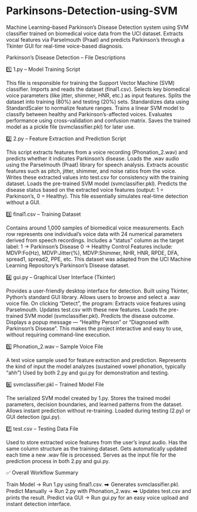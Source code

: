 # Parkinsons-Detection-using-SVM
Machine Learning–based Parkinson’s Disease Detection system using SVM classifier trained on biomedical voice data from the UCI dataset. Extracts vocal features via Parselmouth (Praat) and predicts Parkinson’s through a Tkinter GUI for real-time voice-based diagnosis.


Parkinson’s Disease Detection – File Descriptions

1️⃣ 1.py – Model Training Script

This file is responsible for training the Support Vector Machine (SVM) classifier.
Imports and reads the dataset (final1.csv).
Selects key biomedical voice parameters (like jitter, shimmer, HNR, etc.) as input features.
Splits the dataset into training (80%) and testing (20%) sets.
Standardizes data using StandardScaler to normalize feature ranges.
Trains a linear SVM model to classify between healthy and Parkinson’s-affected voices.
Evaluates performance using cross-validation and confusion matrix.
Saves the trained model as a pickle file (svmclassifier.pkl) for later use.

2️⃣ 2.py – Feature Extraction and Prediction Script

This script extracts features from a voice recording (Phonation_2.wav) and predicts whether it indicates Parkinson’s disease.
Loads the .wav audio using the Parselmouth (Praat) library for speech analysis.
Extracts acoustic features such as pitch, jitter, shimmer, and noise ratios from the voice.
Writes these extracted values into test.csv for consistency with the training dataset.
Loads the pre-trained SVM model (svmclassifier.pkl).
Predicts the disease status based on the extracted voice features (output: 1 = Parkinson’s, 0 = Healthy).
This file essentially simulates real-time detection without a GUI.

3️⃣ final1.csv – Training Dataset

Contains around 1,000 samples of biomedical voice measurements.
Each row represents one individual’s voice data with 24 numerical parameters derived from speech recordings.
Includes a “status” column as the target label:
1 → Parkinson’s Disease
0 → Healthy Control
Features include: MDVP:Fo(Hz), MDVP:Jitter(%), MDVP:Shimmer, NHR, HNR, RPDE, DFA, spread1, spread2, PPE, etc.
This dataset was adapted from the UCI Machine Learning Repository’s Parkinson’s Disease dataset.

4️⃣ gui.py – Graphical User Interface (Tkinter)

Provides a user-friendly desktop interface for detection.
Built using Tkinter, Python’s standard GUI library.
Allows users to browse and select a .wav voice file.
On clicking “Detect”, the program:
Extracts voice features using Parselmouth.
Updates test.csv with these new features.
Loads the pre-trained SVM model (svmclassifier.pkl).
Predicts the disease outcome.
Displays a popup message — “Healthy Person” or “Diagnosed with Parkinson’s Disease”.
This makes the project interactive and easy to use, without requiring command-line execution.

5️⃣ Phonation_2.wav – Sample Voice File

A test voice sample used for feature extraction and prediction.
Represents the kind of input the model analyzes (sustained vowel phonation, typically “ahh”)
Used by both 2.py and gui.py for demonstration and testing.

6️⃣ svmclassifier.pkl – Trained Model File

The serialized SVM model created by 1.py.
Stores the trained model parameters, decision boundaries, and learned patterns from the dataset.
Allows instant prediction without re-training.
Loaded during testing (2.py) or GUI detection (gui.py).

7️⃣ test.csv – Testing Data File

Used to store extracted voice features from the user’s input audio.
Has the same column structure as the training dataset.
Gets automatically updated each time a new .wav file is processed.
Serves as the input file for the prediction process in both 2.py and gui.py.

✅ Overall Workflow Summary

Train Model → Run 1.py using final1.csv.
⮕ Generates svmclassifier.pkl.
Predict Manually → Run 2.py with Phonation_2.wav.
⮕ Updates test.csv and prints the result.
Predict via GUI → Run gui.py for an easy voice upload and instant detection interface.
